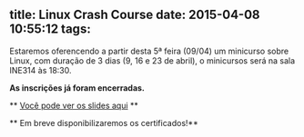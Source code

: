 title: Linux Crash Course
date: 2015-04-08 10:55:12
tags:
---
Estaremos oferencendo a partir desta 5ª feira (09/04) um minicurso sobre Linux, com duração de 3 dias (9, 16 e 23 de abril), o minicursos será na sala INE314 às 18:30.



**As inscrições já foram encerradas.**


** [Você pode ver os slides aqui](https://github.com/pet-comp-ufsc/linux-crash-course) **

** Em breve disponibilizaremos os certificados!**
